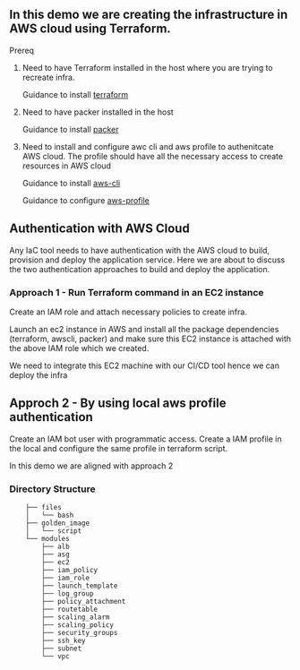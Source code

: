 ## In this demo we are creating the infrastructure in AWS cloud using Terraform.

Prereq

1. Need to have Terraform installed in the host where you are trying to recreate infra.

    Guidance to install [terraform](https://developer.hashicorp.com/terraform/tutorials/aws-get-started/install-cli)

2. Need to have packer installed in the host 

    Guidance to install [packer](https://developer.hashicorp.com/packer/tutorials/docker-get-started/get-started-install-cli)

3. Need to install and configure awc cli and aws profile to authenitcate AWS cloud. The profile should have all the necessary access to create resources in AWS cloud

    Guidance to install [aws-cli](https://docs.aws.amazon.com/cli/latest/userguide/getting-started-install.html)

    Guidance to configure [aws-profile](https://docs.aws.amazon.com/toolkit-for-visual-studio/latest/user-guide/keys-profiles-credentials.html)


## Authentication with AWS Cloud

Any IaC tool needs to have authentication with the AWS cloud to build, provision and deploy the application service. Here we are about to discuss the two authentication approaches to build and deploy the application.

### Approach 1 - Run Terraform command in an EC2 instance 


Create an IAM role and attach necessary policies to create infra.


Launch an ec2 instance in AWS and install all the package dependencies (terraform, awscli, packer) and make sure this EC2 instance is attached with the above IAM role which we created.

We need to integrate this EC2 machine with our CI/CD tool hence we can deploy the infra


## Approch 2 - By using local aws profile authentication

Create an IAM bot user with programmatic access. Create a IAM profile in the local and configure the same profile in terraform script.

In this demo we are aligned with approach 2

### Directory Structure

```└── iac
    ├── files
    │   └── bash
    ├── golden_image
    │   └── script
    └── modules
        ├── alb
        ├── asg
        ├── ec2
        ├── iam_policy
        ├── iam_role
        ├── launch_template
        ├── log_group
        ├── policy_attachment
        ├── routetable
        ├── scaling_alarm
        ├── scaling_policy
        ├── security_groups
        ├── ssh_key
        ├── subnet
        └── vpc
```
